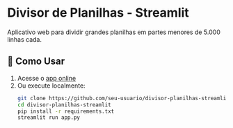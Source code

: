 # Divisor de Planilhas - Streamlit

Aplicativo web para dividir grandes planilhas em partes menores de 5.000 linhas cada.

## 🚀 Como Usar

1. Acesse o [app online](https://seu-usuario-divisor-planilhas-streamlit.streamlit.app)
2. Ou execute localmente:
   ```bash
   git clone https://github.com/seu-usuario/divisor-planilhas-streamlit.git
   cd divisor-planilhas-streamlit
   pip install -r requirements.txt
   streamlit run app.py
